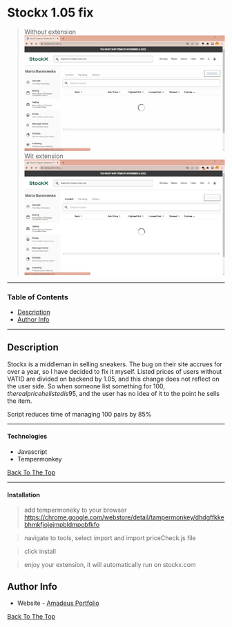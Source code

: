 # Stockx 1.05 fix

> Without extension
![Alt text](img/stockx_without.gif?raw=true "Title")
> Wit extension
![Alt text](img/stockx_with.gif?raw=true "Title")



---

### Table of Contents
- [Description](#description)
- [Author Info](#author-info)

---

## Description

Stockx is a middleman in selling sneakers. The bug on their site accrues for over a year, so I have decided to fix it myself. Listed prices of users without VATID are divided on backend by 1.05, and this change does not reflect on the user side. So when someone list something for 100$, the real price he listed is 95$, and the user has no idea of it to the point he sells the item.

Script reduces time of managing 100 pairs by 85% 

---

#### Technologies

- Javascript
- Tempermonkey

[Back To The Top](#stockx-1.05-fix)

---

#### Installation

>add tempermoneky to your browser https://chrome.google.com/webstore/detail/tampermonkey/dhdgffkkebhmkfjojejmpbldmpobfkfo

>navigate to tools, select import and import priceCheck.js file

>click install

>enjoy your extension, it will automatically run on stockx.com

## Author Info

- Website - [Amadeus Portfolio](https://amadueszlew.github.io)

[Back To The Top](#stockx-1.05-fix)
